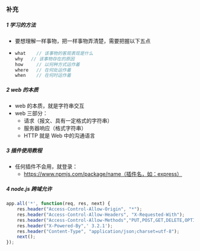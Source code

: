 ### 补充

##### 1 学习的方法

- 要想理解一样事物，把一样事物弄清楚，需要把握以下五点

- ```javascript
  what    // 该事物的客观表现是什么
  why 	// 该事物存在的原因
  how     // 以何种方式运作着
  where   // 在何处运作着
  when    // 在何时运作着
  ```



##### 2 web 的本质

- web 的本质，就是字符串交互
- web 三部分：
  - 请求（报文、具有一定格式的字符串）
  - 服务器响应（格式字符串）
  - HTTP 就是 Web 中的沟通语言



##### 3 插件使用教程

- 任何插件不会用，就登录：
  - https://www.npmjs.com/package/name（插件名，如：express）



##### 4 node.js 跨域允许

```javascript
app.all('*', function(req, res, next) {
    res.header("Access-Control-Allow-Origin", "*");
    res.header("Access-Control-Allow-Headers", "X-Requested-With");
    res.header("Access-Control-Allow-Methods","PUT,POST,GET,DELETE,OPTIONS");
    res.header("X-Powered-By",' 3.2.1');
    res.header("Content-Type", "application/json;charset=utf-8");
    next();
});
```

